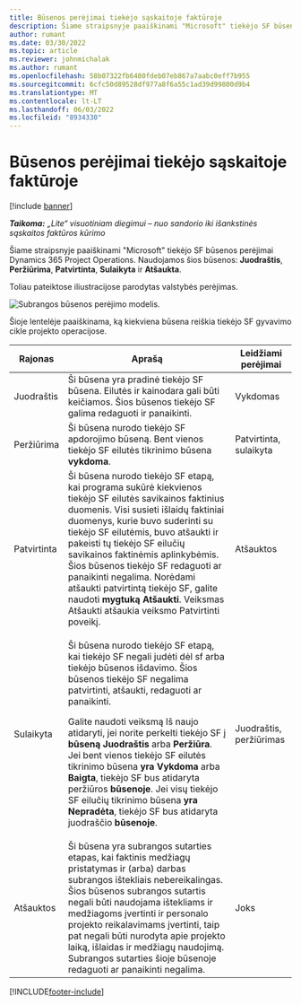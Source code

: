 ```yaml
---
title: Būsenos perėjimai tiekėjo sąskaitoje faktūroje
description: Šiame straipsnyje paaiškinami "Microsoft" tiekėjo SF būsenos perėjimai Dynamics 365 Project Operations.
author: rumant
ms.date: 03/30/2022
ms.topic: article
ms.reviewer: johnmichalak
ms.author: rumant
ms.openlocfilehash: 58b07322fb6480fdeb07eb867a7aabc0eff7b955
ms.sourcegitcommit: 6cfc50d89528df977a8f6a55c1ad39d99800d9b4
ms.translationtype: MT
ms.contentlocale: lt-LT
ms.lasthandoff: 06/03/2022
ms.locfileid: "8934330"
---
```

# <a name="state-transitions-on-a-vendor-invoice"></a>Būsenos perėjimai tiekėjo sąskaitoje faktūroje

[!include [banner](../../includes/dataverse-preview.md)]

_**Taikoma:** „Lite“ visuotiniam diegimui – nuo sandorio iki išankstinės sąskaitos faktūros kūrimo_

Šiame straipsnyje paaiškinami "Microsoft" tiekėjo SF būsenos perėjimai Dynamics 365 Project Operations. Naudojamos šios būsenos: **Juodraštis**, **Peržiūrima**, **Patvirtinta**, **Sulaikyta** ir **Atšaukta**.

Toliau pateiktose iliustracijose parodytas valstybės perėjimas.

![Subrangos būsenos perėjimo modelis.](../media/VI_State_Model.jpg)

Šioje lentelėje paaiškinama, ką kiekviena būsena reiškia tiekėjo SF gyvavimo cikle projekto operacijose.

| Rajonas | Aprašą | Leidžiami perėjimai |
| --- | --- | --- |
| Juodraštis | Ši būsena yra pradinė tiekėjo SF būsena. Eilutės ir kainodara gali būti keičiamos. Šios būsenos tiekėjo SF galima redaguoti ir panaikinti. | Vykdomas |
| Peržiūrima | Ši būsena nurodo tiekėjo SF apdorojimo būseną. Bent vienos tiekėjo SF eilutės tikrinimo būsena **vykdoma**. | Patvirtinta, sulaikyta |
| Patvirtinta | Ši būsena nurodo tiekėjo SF etapą, kai programa sukūrė kiekvienos tiekėjo SF eilutės savikainos faktinius duomenis. Visi susieti išlaidų faktiniai duomenys, kurie buvo suderinti su tiekėjo SF eilutėmis, buvo atšaukti ir pakeisti tų tiekėjo SF eilučių savikainos faktinėmis aplinkybėmis. Šios būsenos tiekėjo SF redaguoti ar panaikinti negalima. Norėdami atšaukti patvirtintą tiekėjo SF, galite naudoti **mygtuką Atšaukti**. Veiksmas Atšaukti atšaukia veiksmo Patvirtinti poveikį. | Atšauktos |
| Sulaikyta | <p>Ši būsena nurodo tiekėjo SF etapą, kai tiekėjo SF negali judėti dėl sf arba tiekėjo būsenos išdavimo. Šios būsenos tiekėjo SF negalima patvirtinti, atšaukti, redaguoti ar panaikinti.</p><p>Galite naudoti veiksmą Iš naujo atidaryti, jei norite perkelti tiekėjo SF į **būseną Juodraštis** arba **Peržiūra**. Jei bent vienos tiekėjo SF eilutės tikrinimo būsena **yra Vykdoma** arba **Baigta**, tiekėjo SF bus atidaryta peržiūros **būsenoje**. Jei visų tiekėjo SF eilučių tikrinimo būsena **yra Nepradėta**, tiekėjo SF bus atidaryta juodraščio **būsenoje**.</p> | Juodraštis, peržiūrimas |
| Atšauktos | Ši būsena yra subrangos sutarties etapas, kai faktinis medžiagų pristatymas ir (arba) darbas subrangos ištekliais nebereikalingas. Šios būsenos subrangos sutartis negali būti naudojama ištekliams ir medžiagoms įvertinti ir personalo projekto reikalavimams įvertinti, taip pat negali būti nurodyta apie projekto laiką, išlaidas ir medžiagų naudojimą. Subrangos sutarties šioje būsenoje redaguoti ar panaikinti negalima. | Joks |

[!INCLUDE[footer-include](../../includes/footer-banner.md)]
